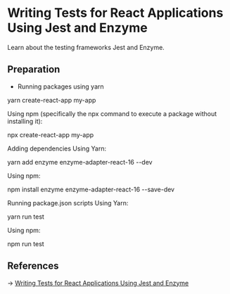 # Writing Tests for React Applications Using Jest and Enzyme
Learn about the testing frameworks Jest and Enzyme.

## Preparation

* Running packages using yarn

yarn create-react-app my-app

Using npm (specifically the npx command to execute a package without installing it):

npx create-react-app my-app

Adding dependencies
Using Yarn:

yarn add enzyme enzyme-adapter-react-16 --dev

Using npm:

npm install enzyme enzyme-adapter-react-16 --save-dev

Running package.json scripts
Using Yarn:

yarn run test

Using npm:

npm run test

## References
→ [ Writing Tests for React Applications Using Jest and Enzyme ](https://css-tricks.com/writing-tests-for-react-applications-using-jest-and-enzyme/)
